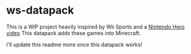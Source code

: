 # ws-datapack

This is a WIP project heavily inspired by Wii Sports and a [Nintendo Hero video](https://www.youtube.com/watch?v=GlZJ-ao-9G0) This datapack adds these games into Minecraft.

I'll update this readme more once this datapack works!
